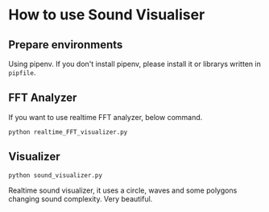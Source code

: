 # How to use Sound Visualiser
## Prepare environments
Using pipenv. If you don't install pipenv, please install it or librarys written in `pipfile`.


## FFT Analyzer
If you want to use realtime FFT analyzer, below command.
```
python realtime_FFT_visualizer.py
```

## Visualizer
```
python sound_visualizer.py
```
Realtime sound visualizer, it uses a circle, waves and some polygons changing sound complexity.
Very beautiful.


